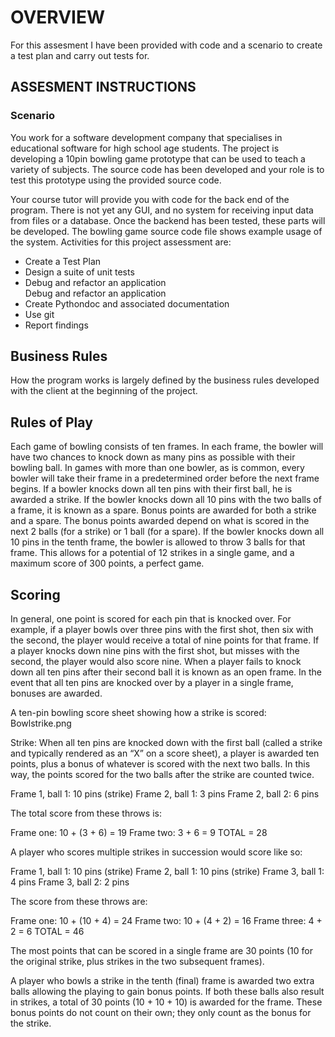 <h1>OVERVIEW</h1>

<p>For this assesment I have been provided with code and a scenario to create a test plan and carry out tests for.</p>

<h2>ASSESMENT INSTRUCTIONS</h2>
<h3>Scenario</h3>

<p>You work for a software development company that specialises in educational software for high school age students. The project is developing a 10pin bowling game prototype that can be used to teach a variety of subjects. The source code has been developed and your role is to test this prototype using the provided source code.</p>

<p>Your course tutor will provide you with code for the back end of the program. There is not yet any GUI, and no system for receiving input data from files or a database. Once the backend has been tested, these parts will be developed. The bowling game source code file shows example usage of the system. Activities for this project assessment are:</p>

<ul>
<li>Create a Test Plan</li>
<li>Design a suite of unit tests</li>
<li>Debug and refactor an application</li>Debug and refactor an application
<li>Create Pythondoc and associated documentation</li>
<li>Use git</li>
<li>Report findings</li>
</ul>

 

<h2>Business Rules</h2>
<p>How the program works is largely defined by the business rules developed with the client at the beginning of the project.</p>

<h2>Rules of Play</h2>
<p>Each game of bowling consists of ten frames. In each frame, the bowler will have two chances to knock down as many pins as possible with their bowling ball. In games with more than one bowler, as is common, every bowler will take their frame in a predetermined order before the next frame begins. If a bowler knocks down all ten pins with their first ball, he is awarded a strike. If the bowler knocks down all 10 pins with the two balls of a frame, it is known as a spare. Bonus points are awarded for both a strike and a spare. The bonus points awarded depend on what is scored in the next 2 balls (for a strike) or 1 ball (for a spare). If the bowler knocks down all 10 pins in the tenth frame, the bowler is allowed to throw 3 balls for that frame. This allows for a potential of 12 strikes in a single game, and a maximum score of 300 points, a perfect game. </p>

<h2>Scoring</h2>
<p>In general, one point is scored for each pin that is knocked over. For example, if a player bowls over three pins with the first shot, then six with the second, the player would receive a total of nine points for that frame. If a player knocks down nine pins with the first shot, but misses with the second, the player would also score nine. When a player fails to knock down all ten pins after their second ball it is known as an open frame. In the event that all ten pins are knocked over by a player in a single frame, bonuses are awarded.</p>

 

A ten-pin bowling score sheet showing how a strike is scored: Bowlstrike.png

Strike: When all ten pins are knocked down with the first ball (called a strike and typically rendered as an “X” on a score sheet), a player is awarded ten points, plus a bonus of whatever is scored with the next two balls. In this way, the points scored for the two balls after the strike are counted twice.

Frame 1, ball 1: 10 pins (strike) Frame 2, ball 1: 3 pins
Frame 2, ball 2: 6 pins

The total score from these throws is:

Frame one: 10 + (3 + 6) = 19 Frame two: 3 + 6 = 9
TOTAL = 28

A player who scores multiple strikes in succession would score like so:

Frame 1, ball 1: 10 pins (strike) Frame 2, ball 1: 10 pins (strike) Frame 3, ball 1: 4 pins
Frame 3, ball 2: 2 pins

The score from these throws are:

Frame one: 10 + (10 + 4) = 24 Frame two: 10 + (4 + 2) = 16 Frame three: 4 + 2 = 6
TOTAL = 46

The most points that can be scored in a single frame are 30 points (10 for the original strike, plus strikes in the two subsequent frames).

A player who bowls a strike in the tenth (final) frame is awarded two extra balls allowing the playing to gain bonus points. If both these balls also result in strikes, a total of 30 points (10 + 10 + 10) is awarded for the frame. These bonus points do not count on their own; they only count as the bonus for the strike.
